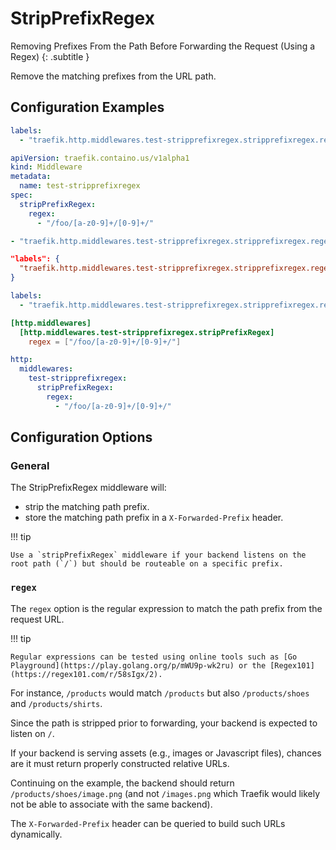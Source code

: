 # StripPrefixRegex

Removing Prefixes From the Path Before Forwarding the Request (Using a Regex)
{: .subtitle }

Remove the matching prefixes from the URL path.

## Configuration Examples

```yaml tab="Docker"
labels:
  - "traefik.http.middlewares.test-stripprefixregex.stripprefixregex.regex=/foo/[a-z0-9]+/[0-9]+/"
```

```yaml tab="Kubernetes"
apiVersion: traefik.containo.us/v1alpha1
kind: Middleware
metadata:
  name: test-stripprefixregex
spec:
  stripPrefixRegex:
    regex:
      - "/foo/[a-z0-9]+/[0-9]+/"
```

```yaml tab="Consul Catalog"
- "traefik.http.middlewares.test-stripprefixregex.stripprefixregex.regex=/foo/[a-z0-9]+/[0-9]+/"
```

```json tab="Marathon"
"labels": {
  "traefik.http.middlewares.test-stripprefixregex.stripprefixregex.regex": "/foo/[a-z0-9]+/[0-9]+/"
}
```

```yaml tab="Rancher"
labels:
  - "traefik.http.middlewares.test-stripprefixregex.stripprefixregex.regex=/foo/[a-z0-9]+/[0-9]+/"
```

```toml tab="文件 (TOML)"
[http.middlewares]
  [http.middlewares.test-stripprefixregex.stripPrefixRegex]
    regex = ["/foo/[a-z0-9]+/[0-9]+/"]
```

```yaml tab="文件 (YAML)"
http:
  middlewares:
    test-stripprefixregex:
      stripPrefixRegex:
        regex:
          - "/foo/[a-z0-9]+/[0-9]+/"
```

## Configuration Options

### General

The StripPrefixRegex middleware will:

- strip the matching path prefix.
- store the matching path prefix in a `X-Forwarded-Prefix` header.

!!! tip
    
    Use a `stripPrefixRegex` middleware if your backend listens on the root path (`/`) but should be routeable on a specific prefix.

### `regex`

The `regex` option is the regular expression to match the path prefix from the request URL.

!!! tip

    Regular expressions can be tested using online tools such as [Go Playground](https://play.golang.org/p/mWU9p-wk2ru) or the [Regex101](https://regex101.com/r/58sIgx/2).

For instance, `/products` would match `/products` but also `/products/shoes` and `/products/shirts`.  

Since the path is stripped prior to forwarding, your backend is expected to listen on `/`.  

If your backend is serving assets (e.g., images or Javascript files), chances are it must return properly constructed relative URLs.  

Continuing on the example, the backend should return `/products/shoes/image.png` (and not `/images.png` which Traefik would likely not be able to associate with the same backend).  

The `X-Forwarded-Prefix` header can be queried to build such URLs dynamically.
